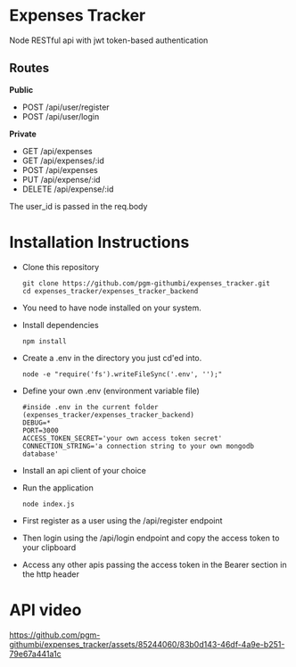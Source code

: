 # Expenses Tracker
Node RESTful api with jwt token-based authentication

## Routes
**Public**
- POST /api/user/register 
- POST /api/user/login 

**Private**
- GET /api/expenses
- GET /api/expenses/:id
- POST /api/expenses 
- PUT /api/expense/:id
- DELETE /api/expense/:id

The user_id is passed in the req.body

# Installation Instructions
- Clone this repository
  ```
  git clone https://github.com/pgm-githumbi/expenses_tracker.git
  cd expenses_tracker/expenses_tracker_backend
  ```
- You need to have node installed on your system.
- Install dependencies
  ```
  npm install
  ```
- Create a .env in the directory you just cd'ed into.
  ```
  node -e "require('fs').writeFileSync('.env', '');"
  ```
- Define your own .env (environment variable file)
  ```
  #inside .env in the current folder (expenses_tracker/expenses_tracker_backend)
  DEBUG=*
  PORT=3000
  ACCESS_TOKEN_SECRET='your own access token secret'
  CONNECTION_STRING='a connection string to your own mongodb database'
  ```
- Install an api client of your choice
- Run the application
  ```
  node index.js
  ```

- First register as a user using the /api/register endpoint
- Then login using the /api/login endpoint and copy the access token to your clipboard
- Access any other apis passing the access token in the Bearer section in the http header
# API video



https://github.com/pgm-githumbi/expenses_tracker/assets/85244060/83b0d143-46df-4a9e-b251-79e67a441a1c



